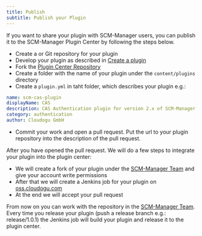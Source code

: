 ```yaml
---
title: Publish
subtitle: Publish your Plugin
---
```


If you want to share your plugin with SCM-Manager users, you can publish it to the SCM-Manager Plugin Center by following the steps below.

* Create a or Git repository for your plugin
* Develop your plugin as described in [Create a plugin](../create/)
* Fork the [Plugin Center Repository](https://github.com/scm-manager/plugin-center)
* Create a folder with the name of your plugin under the `content/plugins` directory
* Create a `plugin.yml` in taht folder, which describes your plugin e.g.:

```yaml
name: scm-cas-plugin
displayName: CAS
description: CAS Authentication plugin for version 2.x of SCM-Manager
category: authentication
author: Cloudogu GmbH
```

* Commit your work and open a pull request. Put the url to your plugin repository into the description of the pull request.

After you have opened the pull request. 
We will do a few steps to integrate your plugin into the plugin center:

* We will create a fork of your plugin under the [SCM-Manager Team](https://github.com/scm-manager/) and give your account write permissions
* After that we will create a Jenkins job for your plugin on [oss.cloudogu.com](https://oss.cloudogu.com/jenkins/job/scm-manager-plugins/)
* At the end we will accept your pull request

From now on you can work with the repository in the [SCM-Manager Team](https://github.com/scm-manager/).
Every time you release your plugin (push a release branch e.g.: release/1.0.1) the Jenkins job will build your plugin and release it to the plugin center.
